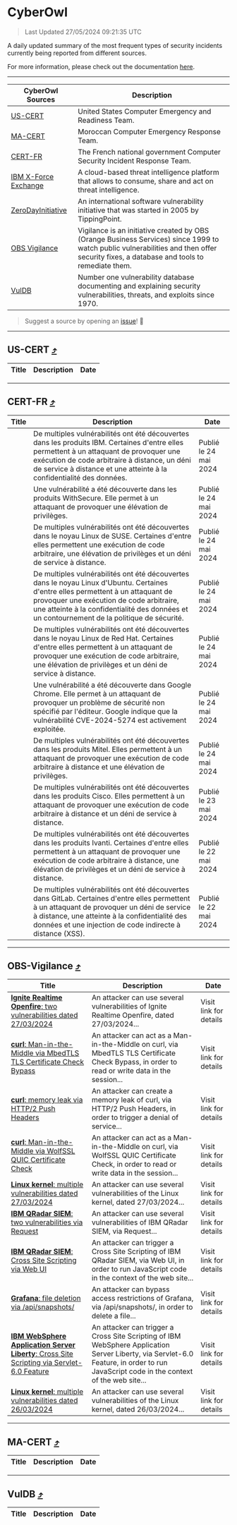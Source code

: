 
 <div id='top'></div>

# CyberOwl

 > Last Updated 27/05/2024 09:21:35 UTC
 
 A daily updated summary of the most frequent types of security incidents currently being reported from different sources.
 
 For more information, please check out the documentation [here](./docs/README.md).
 
 ---
 |CyberOwl Sources|Description|
 |---|---|
 |[US-CERT](#us-cert-arrow_heading_up)|United States Computer Emergency and Readiness Team.|
 |[MA-CERT](#ma-cert-arrow_heading_up)|Moroccan Computer Emergency Response Team.|
 |[CERT-FR](#cert-fr-arrow_heading_up)|The French national government Computer Security Incident Response Team.|
 |[IBM X-Force Exchange](#ibmcloud-arrow_heading_up)|A cloud-based threat intelligence platform that allows to consume, share and act on threat intelligence.|
 |[ZeroDayInitiative](#zerodayinitiative-arrow_heading_up)|An international software vulnerability initiative that was started in 2005 by TippingPoint.|
 |[OBS Vigilance](#obs-vigilance-arrow_heading_up)|Vigilance is an initiative created by OBS (Orange Business Services) since 1999 to watch public vulnerabilities and then offer security fixes, a database and tools to remediate them.|
 |[VulDB](#vuldb-arrow_heading_up)|Number one vulnerability database documenting and explaining security vulnerabilities, threats, and exploits since 1970.|
 
 > Suggest a source by opening an [issue](https://github.com/karimhabush/cyberowl/issues)! :raised_hands:
 ---

## US-CERT [:arrow_heading_up:](#cyberowl)

 |Title|Description|Date|
 |---|---|---|
 
 ---

## CERT-FR [:arrow_heading_up:](#cyberowl)

 |Title|Description|Date|
 |---|---|---|
 |[](https://www.cert.ssi.gouv.fr/avis/CERTFR-2024-AVI-0442/)|De multiples vulnérabilités ont été découvertes dans les produits IBM. Certaines d'entre elles permettent à un attaquant de provoquer une exécution de code arbitraire à distance, un déni de service à distance et une atteinte à la confidentialité des données.|Publié le 24 mai 2024|
 |[](https://www.cert.ssi.gouv.fr/avis/CERTFR-2024-AVI-0441/)|Une vulnérabilité a été découverte dans les produits WithSecure. Elle permet à un attaquant de provoquer une élévation de privilèges.|Publié le 24 mai 2024|
 |[](https://www.cert.ssi.gouv.fr/avis/CERTFR-2024-AVI-0440/)|De multiples vulnérabilités ont été découvertes dans le noyau Linux de SUSE. Certaines d'entre elles permettent une exécution de code arbitraire, une élévation de privilèges et un déni de service à distance.|Publié le 24 mai 2024|
 |[](https://www.cert.ssi.gouv.fr/avis/CERTFR-2024-AVI-0439/)|De multiples vulnérabilités ont été découvertes dans le noyau Linux d'Ubuntu. Certaines d'entre elles permettent à un attaquant de provoquer une exécution de code arbitraire, une atteinte à la confidentialité des données et un contournement de la politique de sécurité.|Publié le 24 mai 2024|
 |[](https://www.cert.ssi.gouv.fr/avis/CERTFR-2024-AVI-0438/)|De multiples vulnérabilités ont été découvertes dans le noyau Linux de Red Hat. Certaines d'entre elles permettent à un attaquant de provoquer une exécution de code arbitraire, une élévation de privilèges et un déni de service à distance.|Publié le 24 mai 2024|
 |[](https://www.cert.ssi.gouv.fr/avis/CERTFR-2024-AVI-0437/)|Une vulnérabilité a été découverte dans Google Chrome. Elle permet à un attaquant de provoquer un problème de sécurité non spécifié par l'éditeur. Google indique que la vulnérabilité CVE-2024-5274 est activement exploitée.|Publié le 24 mai 2024|
 |[](https://www.cert.ssi.gouv.fr/avis/CERTFR-2024-AVI-0436/)|De multiples vulnérabilités ont été découvertes dans les produits Mitel. Elles permettent à un attaquant de provoquer une exécution de code arbitraire à distance et une élévation de privilèges.|Publié le 24 mai 2024|
 |[](https://www.cert.ssi.gouv.fr/avis/CERTFR-2024-AVI-0435/)|De multiples vulnérabilités ont été découvertes dans les produits Cisco. Elles permettent à un attaquant de provoquer une exécution de code arbitraire à distance et un déni de service à distance.|Publié le 23 mai 2024|
 |[](https://www.cert.ssi.gouv.fr/avis/CERTFR-2024-AVI-0434/)|De multiples vulnérabilités ont été découvertes dans les produits Ivanti. Certaines d'entre elles permettent à un attaquant de provoquer une exécution de code arbitraire à distance, une élévation de privilèges et un déni de service à distance.|Publié le 22 mai 2024|
 |[](https://www.cert.ssi.gouv.fr/avis/CERTFR-2024-AVI-0433/)|De multiples vulnérabilités ont été découvertes dans GitLab. Certaines d'entre elles permettent à un attaquant de provoquer un déni de service à distance, une atteinte à la confidentialité des données et une injection de code indirecte à distance (XSS).|Publié le 22 mai 2024|
 
 ---

## OBS-Vigilance [:arrow_heading_up:](#cyberowl)

 |Title|Description|Date|
 |---|---|---|
 |[<a href="https://vigilance.fr/vulnerability/Ignite-Realtime-Openfire-two-vulnerabilities-dated-27-03-2024-43880" class="noirorange"><b>Ignite Realtime Openfire</b>: two vulnerabilities dated 27/03/2024</a>](https://vigilance.fr/vulnerability/Ignite-Realtime-Openfire-two-vulnerabilities-dated-27-03-2024-43880)|An attacker can use several vulnerabilities of Ignite Realtime Openfire, dated 27/03/2024...|Visit link for details|
 |[<a href="https://vigilance.fr/vulnerability/curl-Man-in-the-Middle-via-MbedTLS-TLS-Certificate-Check-Bypass-43878" class="noirorange"><b>curl</b>: Man-in-the-Middle via MbedTLS TLS Certificate Check Bypass</a>](https://vigilance.fr/vulnerability/curl-Man-in-the-Middle-via-MbedTLS-TLS-Certificate-Check-Bypass-43878)|An attacker can act as a Man-in-the-Middle on curl, via MbedTLS TLS Certificate Check Bypass, in order to read or write data in the session...|Visit link for details|
 |[<a href="https://vigilance.fr/vulnerability/curl-memory-leak-via-HTTP-2-Push-Headers-43877" class="noirorange"><b>curl</b>: memory leak via HTTP/2 Push Headers</a>](https://vigilance.fr/vulnerability/curl-memory-leak-via-HTTP-2-Push-Headers-43877)|An attacker can create a memory leak of curl, via HTTP/2 Push Headers, in order to trigger a denial of service...|Visit link for details|
 |[<a href="https://vigilance.fr/vulnerability/curl-Man-in-the-Middle-via-WolfSSL-QUIC-Certificate-Check-43876" class="noirorange"><b>curl</b>: Man-in-the-Middle via WolfSSL QUIC Certificate Check</a>](https://vigilance.fr/vulnerability/curl-Man-in-the-Middle-via-WolfSSL-QUIC-Certificate-Check-43876)|An attacker can act as a Man-in-the-Middle on curl, via WolfSSL QUIC Certificate Check, in order to read or write data in the session...|Visit link for details|
 |[<a href="https://vigilance.fr/vulnerability/Linux-kernel-multiple-vulnerabilities-dated-27-03-2024-43874" class="noirorange"><b>Linux kernel</b>: multiple vulnerabilities dated 27/03/2024</a>](https://vigilance.fr/vulnerability/Linux-kernel-multiple-vulnerabilities-dated-27-03-2024-43874)|An attacker can use several vulnerabilities of the Linux kernel, dated 27/03/2024...|Visit link for details|
 |[<a href="https://vigilance.fr/vulnerability/IBM-QRadar-SIEM-two-vulnerabilities-via-Request-43873" class="noirorange"><b>IBM QRadar SIEM</b>: two vulnerabilities via Request</a>](https://vigilance.fr/vulnerability/IBM-QRadar-SIEM-two-vulnerabilities-via-Request-43873)|An attacker can use several vulnerabilities of IBM QRadar SIEM, via Request...|Visit link for details|
 |[<a href="https://vigilance.fr/vulnerability/IBM-QRadar-SIEM-Cross-Site-Scripting-via-Web-UI-43872" class="noirorange"><b>IBM QRadar SIEM</b>: Cross Site Scripting via Web UI</a>](https://vigilance.fr/vulnerability/IBM-QRadar-SIEM-Cross-Site-Scripting-via-Web-UI-43872)|An attacker can trigger a Cross Site Scripting of IBM QRadar SIEM, via Web UI, in order to run JavaScript code in the context of the web site...|Visit link for details|
 |[<a href="https://vigilance.fr/vulnerability/Grafana-file-deletion-via-api-snapshots-43869" class="noirorange"><b>Grafana</b>: file deletion via /api/snapshots/</a>](https://vigilance.fr/vulnerability/Grafana-file-deletion-via-api-snapshots-43869)|An attacker can bypass access restrictions of Grafana, via /api/snapshots/, in order to delete a file...|Visit link for details|
 |[<a href="https://vigilance.fr/vulnerability/IBM-WebSphere-Application-Server-Liberty-Cross-Site-Scripting-via-Servlet-6-0-Feature-43868" class="noirorange"><b>IBM WebSphere Application Server Liberty</b>: Cross Site Scripting via Servlet-6.0 Feature</a>](https://vigilance.fr/vulnerability/IBM-WebSphere-Application-Server-Liberty-Cross-Site-Scripting-via-Servlet-6-0-Feature-43868)|An attacker can trigger a Cross Site Scripting of IBM WebSphere Application Server Liberty, via Servlet-6.0 Feature, in order to run JavaScript code in the context of the web site...|Visit link for details|
 |[<a href="https://vigilance.fr/vulnerability/Linux-kernel-multiple-vulnerabilities-dated-26-03-2024-43867" class="noirorange"><b>Linux kernel</b>: multiple vulnerabilities dated 26/03/2024</a>](https://vigilance.fr/vulnerability/Linux-kernel-multiple-vulnerabilities-dated-26-03-2024-43867)|An attacker can use several vulnerabilities of the Linux kernel, dated 26/03/2024...|Visit link for details|
 
 ---

## MA-CERT [:arrow_heading_up:](#cyberowl)

 |Title|Description|Date|
 |---|---|---|
 
 ---

## VulDB [:arrow_heading_up:](#cyberowl)

 |Title|Description|Date|
 |---|---|---|
 